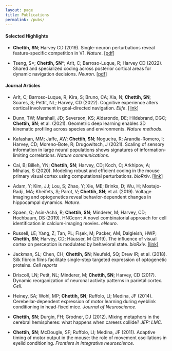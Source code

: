 ```yaml
---
layout: page
title: Publications
permalink: /pubs/
---
```


#### Selected Highlights
* __Chettih, SN__; Harvey CD (2019). Single-neuron perturbations reveal feature-specific competition in V1. *Nature*. [[pdf]](/pdfs/influence.pdf)

* Tseng, S*; __Chettih, SN__*; Arlt, C; Barroso-Luque, R; Harvey CD (2022). Shared and specialized coding across posterior cortical areas for dynamic navigation decisions. *Neuron*. [[pdf]](/pdfs/ppc.pdf)

#### Journal Articles

* Arlt, C; Barroso-Luque, R; Kira, S; Bruno, CA; Xia, N; __Chettih, SN__; Soares, S; Pettit, NL; Harvey, CD (2022). Cognitive experience alters cortical involvement in goal-directed navigation. *Elife*. [[link]](https://elifesciences.org/articles/76051.pdf)

* Dunn, TW; Marshall, JD; Severson, KS; Aldarondo, DE; Hildebrand, DGC; __Chettih, SN__; et al. (2021). Geometric deep learning enables 3D kinematic profiling across species and environments. *Nature methods*.

* Kafashan, MM; Jaffe, AW; __Chettih, SN__; Nogueira, R; Arandia-Romero, I; Harvey, CD; Moreno-Bote, R; Drugowitsch, J (2021). Scaling of sensory information in large neural populations shows signatures of information-limiting correlations. *Nature communications*.

* Cai, B; Billeh, YN; __Chettih, SN__; Harvey, CD; Koch, C; Arkhipov, A; Mihalas, S (2020).  Modeling robust and efficient coding in the mouse primary visual cortex using computational perturbations. *bioRxiv*. [[link]](https://www.biorxiv.org/content/biorxiv/early/2020/04/23/2020.04.21.051268.full.pdf)

* Adam, Y; Kim, JJ; Lou, S; Zhao, Y; Xie, ME; Brinks, D; Wu, H; Mostajo-Radji, MA; Kheifets, S; Parot, V; __Chettih, SN__; et al. (2019). Voltage imaging and optogenetics reveal behavior-dependent changes in hippocampal dynamics. *Nature*.

* Spaen, Q; Asín-Achá, R; __Chettih, SN__; Minderer, M; Harvey, CD; Hochbaum, DS (2019). HNCcorr: A novel combinatorial approach for cell identification in calcium-imaging movies. *eNeuro*.

* Russell, LE; Yang, Z; Tan, PL; Fişek, M; Packer, AM; Dalgleish, HWP; __Chettih, SN__; Harvey, CD; Häusser, M (2019). The influence of visual cortex on perception is modulated by behavioral state. *bioRxiv*. [[link]](https://www.biorxiv.org/content/biorxiv/early/2019/07/17/706010.full.pdf)

* Jackman, SL; Chen, CH; __Chettih, SN__; Neufeld, SQ; Drew IR; et al. (2018). Silk fibroin films facilitate single-step targeted expression of optogenetic proteins. *Cell reports*

* Driscoll, LN; Petit, NL; Minderer, M; __Chettih, SN__; Harvey, CD (2017). Dynamic reorganization of neuronal activity patterns in parietal cortex. *Cell*.

* Heiney, SA; Wohl, MP; __Chettih, SN__; Ruffolo, LI; Medina, JF (2014). Cerebellar-dependent expression of motor learning during eyeblink conditioning in head-fixed mice. *Journal of Neuroscience*.

* __Chettih, SN__; Durgin, FH; Grodner, DJ (2012). Mixing metaphors in the cerebral hemispheres: what happens when careers collide? *JEP: LMC*.

* __Chettih, SN__; McDougle, SF; Ruffolo, LI; Medina, JF (2011). Adaptive timing of motor output in the mouse: the role of movement oscillations in eyelid conditioning. *Frontiers in integrative neuroscience*.